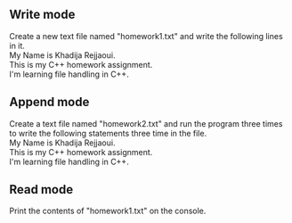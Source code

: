 ## Write mode

Create a new text file named "homework1.txt" and write the following lines in it.
<br>My Name is Khadija Rejjaoui.
<br>This is my C++ homework assignment.
<br>I'm learning file handling in C++.

## Append mode

Create a text file named "homework2.txt" and run the program three times to write the following statements three time in the file.
<br>My Name is Khadija Rejjaoui.
<br>This is my C++ homework assignment.
<br>I'm learning file handling in C++.

## Read mode

Print the contents of "homework1.txt" on the console.
